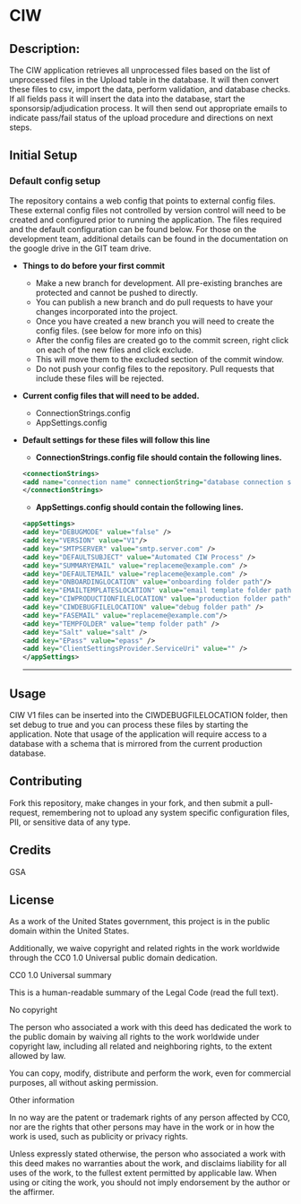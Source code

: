 # CIW

## Description: 
The CIW application retrieves all unprocessed files based on the list of unprocessed files in the Upload table in the database. It will then convert these files to csv, import the data, perform validation, and database checks. If all fields pass it will insert the data into the database, start the sponsorsip/adjudication process. It will then send out appropriate emails to indicate pass/fail status of the upload procedure and directions on next steps.

## Initial Setup
### Default config setup

The repository contains a web config that points to external config files. These external config files not controlled by version control will need to be created and configured prior to running the application. The files required and the default configuration can be found below. For those on the development team, additional details can be found in the documentation on the google drive in the GIT team drive.


 * **Things to do before your first commit**
   * Make a new branch for development. All pre-existing branches are protected and cannot be pushed to directly.
   * You can publish a new branch and do pull requests to have your changes incorporated into the project.
   * Once you have created a new branch you will need to create the config files. (see below for more info on this)
   * After the config files are created go to the commit screen, right click on each of the new files and click exclude. 
   * This will move them to the excluded section of the commit window. 
   * Do not push your config files to the repository. Pull requests that include these files will be rejected.
 
 * **Current config files that will need to be added.**
   * ConnectionStrings.config
   * AppSettings.config
 
* **Default settings for these files will follow this line**
 
   * **ConnectionStrings.config file should contain the following lines.** 
    ~~~ xml
    <connectionStrings>
    <add name="connection name" connectionString="database connection string" />
    </connectionStrings>
    ~~~

   * **AppSettings.config should contain the following lines.**
  ~~~ xml
  <appSettings>
  <add key="DEBUGMODE" value="false" />
  <add key="VERSION" value="V1"/>
  <add key="SMTPSERVER" value="smtp.server.com" />
  <add key="DEFAULTSUBJECT" value="Automated CIW Process" />
  <add key="SUMMARYEMAIL" value="replaceme@example.com" />
  <add key="DEFAULTEMAIL" value="replaceme@example.com" />
  <add key="ONBOARDINGLOCATION" value="onboarding folder path"/>
  <add key="EMAILTEMPLATESLOCATION" value="email template folder path" />
  <add key="CIWPRODUCTIONFILELOCATION" value="production folder path" />
  <add key="CIWDEBUGFILELOCATION" value="debug folder path" />
  <add key="FASEMAIL" value="replaceme@example.com"/>
  <add key="TEMPFOLDER" value="temp folder path" />
  <add key="Salt" value="salt" />
  <add key="EPass" value="epass" />
  <add key="ClientSettingsProvider.ServiceUri" value="" />
  </appSettings>
  ~~~
  
  ***
  
## Usage
CIW V1 files can be inserted into the CIWDEBUGFILELOCATION folder, then set debug to true and you can process these files by starting the application. 
Note that usage of the application will require access to a database with a schema that is mirrored from the current production database.

## Contributing
Fork this repository, make changes in your fork, and then submit a pull-request, remembering not to upload any system specific configuration files, PII, or sensitive data of any type. 

## Credits
GSA

## License

As a work of the United States government, this project is in the public domain within the United States.

Additionally, we waive copyright and related rights in the work worldwide through the CC0 1.0 Universal public domain dedication.

CC0 1.0 Universal summary

This is a human-readable summary of the Legal Code (read the full text).

No copyright

The person who associated a work with this deed has dedicated the work to the public domain by waiving all rights to the work worldwide under copyright law, including all related and neighboring rights, to the extent allowed by law.

You can copy, modify, distribute and perform the work, even for commercial purposes, all without asking permission.

Other information

In no way are the patent or trademark rights of any person affected by CC0, nor are the rights that other persons may have in the work or in how the work is used, such as publicity or privacy rights.

Unless expressly stated otherwise, the person who associated a work with this deed makes no warranties about the work, and disclaims liability for all uses of the work, to the fullest extent permitted by applicable law. When using or citing the work, you should not imply endorsement by the author or the affirmer.

